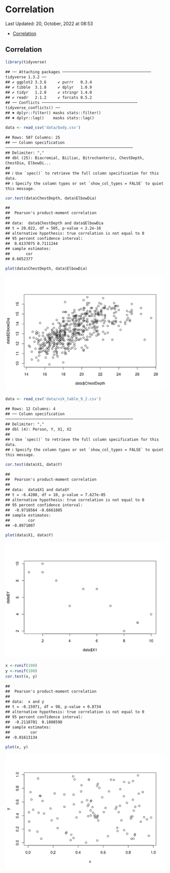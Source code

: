 Correlation
================
Last Updated: 20, October, 2022 at 08:53

-   <a href="#correlation" id="toc-correlation">Correlation</a>

## Correlation

``` r
library(tidyverse)
```

    ## ── Attaching packages ─────────────────────────────────────── tidyverse 1.3.2 ──
    ## ✔ ggplot2 3.3.6     ✔ purrr   0.3.4
    ## ✔ tibble  3.1.8     ✔ dplyr   1.0.9
    ## ✔ tidyr   1.2.0     ✔ stringr 1.4.0
    ## ✔ readr   2.1.2     ✔ forcats 0.5.2
    ## ── Conflicts ────────────────────────────────────────── tidyverse_conflicts() ──
    ## ✖ dplyr::filter() masks stats::filter()
    ## ✖ dplyr::lag()    masks stats::lag()

``` r
data <- read_csv('data/body.csv')
```

    ## Rows: 507 Columns: 25
    ## ── Column specification ────────────────────────────────────────────────────────
    ## Delimiter: ","
    ## dbl (25): Biacromial, Biiliac, Bitrochanteric, ChestDepth, ChestDia, ElbowDi...
    ## 
    ## ℹ Use `spec()` to retrieve the full column specification for this data.
    ## ℹ Specify the column types or set `show_col_types = FALSE` to quiet this message.

``` r
cor.test(data$ChestDepth, data$ElbowDia)
```

    ## 
    ##  Pearson's product-moment correlation
    ## 
    ## data:  data$ChestDepth and data$ElbowDia
    ## t = 20.022, df = 505, p-value < 2.2e-16
    ## alternative hypothesis: true correlation is not equal to 0
    ## 95 percent confidence interval:
    ##  0.6137075 0.7111244
    ## sample estimates:
    ##       cor 
    ## 0.6652377

``` r
plot(data$ChestDepth, data$ElbowDia)
```

![](Correlation_files/figure-gfm/unnamed-chunk-2-1.png)<!-- -->

``` r
data <- read_csv('data/vik_table_9_2.csv')
```

    ## Rows: 12 Columns: 4
    ## ── Column specification ────────────────────────────────────────────────────────
    ## Delimiter: ","
    ## dbl (4): Person, Y, X1, X2
    ## 
    ## ℹ Use `spec()` to retrieve the full column specification for this data.
    ## ℹ Specify the column types or set `show_col_types = FALSE` to quiet this message.

``` r
cor.test(data$X1, data$Y)
```

    ## 
    ##  Pearson's product-moment correlation
    ## 
    ## data:  data$X1 and data$Y
    ## t = -6.4208, df = 10, p-value = 7.627e-05
    ## alternative hypothesis: true correlation is not equal to 0
    ## 95 percent confidence interval:
    ##  -0.9710564 -0.6661805
    ## sample estimates:
    ##        cor 
    ## -0.8971007

``` r
plot(data$X1, data$Y)
```

![](Correlation_files/figure-gfm/unnamed-chunk-3-1.png)<!-- -->

``` r
x <-runif(100)
y <-runif(100)
cor.test(x, y)
```

    ## 
    ##  Pearson's product-moment correlation
    ## 
    ## data:  x and y
    ## t = -0.15971, df = 98, p-value = 0.8734
    ## alternative hypothesis: true correlation is not equal to 0
    ## 95 percent confidence interval:
    ##  -0.2118781  0.1808598
    ## sample estimates:
    ##         cor 
    ## -0.01613134

``` r
plot(x, y)
```

![](Correlation_files/figure-gfm/unnamed-chunk-4-1.png)<!-- -->
